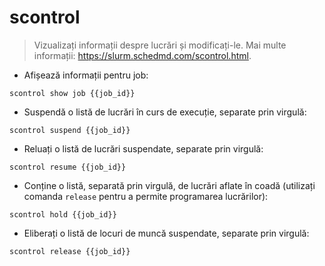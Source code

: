 # scontrol

> Vizualizați informații despre lucrări și modificați-le.
> Mai multe informații: <https://slurm.schedmd.com/scontrol.html>.

- Afișează informații pentru job:

`scontrol show job {{job_id}}`

- Suspendă o listă de lucrări în curs de execuție, separate prin virgulă:

`scontrol suspend {{job_id}}`

- Reluați o listă de lucrări suspendate, separate prin virgulă:

`scontrol resume {{job_id}}`

- Conține o listă, separată prin virgulă, de lucrări aflate în coadă (utilizați comanda `release` pentru a permite programarea lucrărilor):

`scontrol hold {{job_id}}`

- Eliberați o listă de locuri de muncă suspendate, separate prin virgulă:

`scontrol release {{job_id}}`
